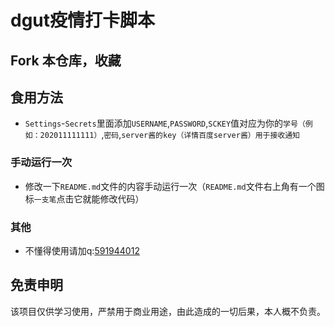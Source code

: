 # dgut疫情打卡脚本

## Fork 本仓库，收藏


## 食用方法


- `Settings`-`Secrets`里面添加`USERNAME`,`PASSWORD`,`SCKEY`值对应为你的`学号（例如：202011111111）`,`密码`,`server酱的key（详情百度server酱）用于接收通知`

### 手动运行一次
- 修改一下`README.md`文件的内容手动运行一次（`README.md`文件右上角有一个图标`一支笔`点击它就能修改代码）

### 其他

- 不懂得使用请加q:[591944012](https://im.qq.com/index)

## 免责申明
    
该项目仅供学习使用，严禁用于商业用途，由此造成的一切后果，本人概不负责。
